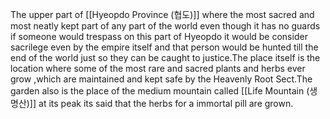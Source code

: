 The upper part of [[Hyeopdo Province (협도)]] where the most sacred and most neatly kept part of any part of the world even though it has no guards if someone would trespass on this part of Hyeopdo it would be consider sacrilege even by the empire itself and that person would be hunted till the end of the world just so they can be caught to justice.The place itself is the location where some of the most rare and sacred plants and herbs ever grow ,which are maintained and kept safe by the Heavenly Root Sect.The garden also is the place of the medium mountain called  [[Life Mountain (생명산)]] at its peak its said that the herbs for a immortal pill are grown.